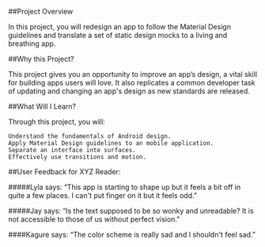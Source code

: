 ##Project Overview

In this project, you will redesign an app to follow the Material Design guidelines and translate a set of static design mocks to a living and breathing app.

##Why this Project?

This project gives you an opportunity to improve an app’s design, a vital skill for building apps users will love. It also replicates a common developer task of updating and changing an app's design as new standards are released.

##What Will I Learn?

Through this project, you will:

    Understand the fundamentals of Android design.
    Apply Material Design guidelines to an mobile application.
    Separate an interface into surfaces.
    Effectively use transitions and motion.


##User Feedback for XYZ Reader:

#####Lyla says:
“This app is starting to shape up but it feels a bit off in quite a few places. I can't put finger on it but it feels odd.”

#####Jay says:
“Is the text supposed to be so wonky and unreadable? It is not accessible to those of us without perfect vision."

####Kagure says:
“The color scheme is really sad and I shouldn't feel sad.”

